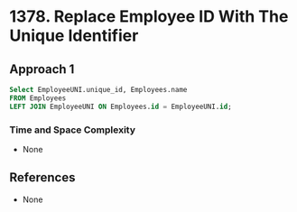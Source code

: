 # 1378. Replace Employee ID With The Unique Identifier

## Approach 1

```sql
Select EmployeeUNI.unique_id, Employees.name
FROM Employees
LEFT JOIN EmployeeUNI ON Employees.id = EmployeeUNI.id;
```

### Time and Space Complexity
- None

## References
- None